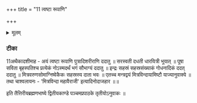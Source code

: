 +++
title = "11 त्वष्टा रूपाणि"

+++
<details><summary>मूलम्</summary>

त्वष्टा॑ रू॒पाणि॒ दध॑ती॒ सर॑स्वती ।  
पू॒षा भगꣳ॑ सवि॒ता नो॑ ददातु ।   
बृह॒स्पति॒र्दद॒दिन्द्र॑स्स॒हस्र᳚म् ।   
मि॒त्रो दा॒ता वरु॑ण॒स्सोमो॑ अ॒ग्निः ॥11॥  


</details>

### टीका
11अथैकादशीमाह - अयं त्वष्टा रूपाणि पुत्रादिशरीराणि ददातु ॥ सरस्वती दधती धारयित्री भूयात् ॥ पूषा सविता बृहस्पतिश्च प्रत्येकं नोऽस्मदर्थं भगं सौभाग्यं ददातु ॥ इन्द्रः सहस्रं सहस्रसंख्याकं गोधनादिकं ददत् ददातु ॥ मित्रवरुणसोमाग्निष्वेकैकः सहस्रस्य दाता भवः ॥ एतच्च मन्त्रद्वयं मित्रविन्दायामिष्टौ याज्यानुवाक्ये ॥ तथा चाश्वलायनः - 'मित्रविन्दा महावैराजी' इत्यादिनोदाजहार ॥॥  

इति तैत्तिरीयब्रह्मणभाष्ये द्वितीयकाण्डे पञ्चमप्रपाठके तृतीयोऽनुवाकः ॥  